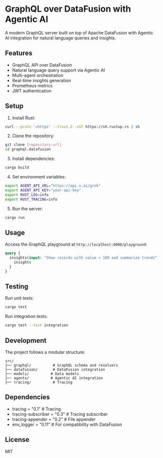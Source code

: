 # GraphQL over DataFusion with Agentic AI

A modern GraphQL server built on top of Apache DataFusion with Agentic AI integration for natural language queries and insights.

## Features

- GraphQL API over DataFusion
- Natural language query support via Agentic AI
- Multi-agent orchestration
- Real-time insights generation
- Prometheus metrics
- JWT authentication

## Setup

1. Install Rust:
```bash
curl --proto '=https' --tlsv1.2 -sSf https://sh.rustup.rs | sh
```

2. Clone the repository:
```bash
git clone [repository-url]
cd graphql-datafusion
```

3. Install dependencies:
```bash
cargo build
```

4. Set environment variables:
```bash
export AGENT_API_URL="https://api.x.ai/grok"
export AGENT_API_KEY="your-api-key"
export RUST_LOG=info
export RUST_TRACING=info
```

5. Run the server:
```bash
cargo run
```

## Usage

Access the GraphQL playground at `http://localhost:8000/playground`:

```graphql
query {
  insights(input: "Show records with value > 100 and summarize trends") {
    insights
  }
}
```

## Testing

Run unit tests:
```bash
cargo test
```

Run integration tests:
```bash
cargo test --test integration
```

## Development

The project follows a modular structure:

```
src/
├── graphql/          # GraphQL schema and resolvers
├── datafusion/       # DataFusion integration
├── models/          # Data models
├── agents/          # Agentic AI integration
├── tracing/          # Tracing
```

## Dependencies

- tracing = "0.1"              # Tracing
- tracing-subscriber = "0.3"  # Tracing subscriber
- tracing-appender = "0.2"    # File appender
- env_logger = "0.11"         # For compatibility with DataFusion

## License

MIT
